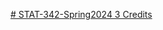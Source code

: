 [# STAT-342-Spring2024 3 Credits](https://pawar1550.wixsite.com/claflin-courses/copy-of-stat341-fall-2023-3-credit-c)
